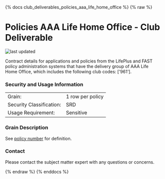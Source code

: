 
{% docs club_deliverables_policies_aaa_life_home_office %}
{% raw %}

# Policies AAA Life Home Office - Club Deliverable

![last updated](assets/update_badges/club_deliverables_policies_aaa_life_home_office.svg)

Contract details for applications and policies from the LifePlus and FAST policy administration
systems that have the delivery group of AAA Life Home Office, which includes the following
club codes: ['961'].

### Security and Usage Information
|     |     |
| --- | --- |
| Grain:                   | 1 row per policy |
| Security Classification: | SRD  |
| Usage Requirement:       | Sensitive |

### Grain Description
See [policy number](#!/exposure/docs.business_glossary.glossary#policy_number)
for definition.

### Contact
Please contact the subject matter expert with any questions or concerns.


{% endraw %}
{% enddocs %}
    